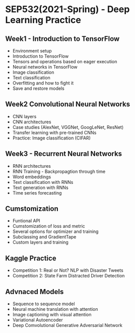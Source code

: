 # SEP532(2021-Spring) - Deep Learning Practice 

## Week1 - Introduction to TensorFlow
- Environment setup 
- Introduction to TensorFlow
- Tensors and operations based on eager execution 
- Neural networks in TensorFlow 
- Image classification 
- Text classification 
- Overfitting and how to fight it
- Save and restore models

## Week2 Convolutional Neural Networks
- CNN layers
- CNN architectures
- Case studies (AlexNet, VGGNet, GoogLeNet, ResNet)
- Transfer learning with pre-trained CNNs
- Practice: Image classification (CIFAR)

## Week3 - Recurrent Neural Networks
- RNN architectures
- RNN Training - Backpropagtion through time
- Word embeddings
- Text classification with RNNs 
- Text generation with RNNs 
- Time series forecasting

## Cumstomization 
- Funtional API
- Cumstomization of loss and metric
- Several options for optimizer and training
- Subclassing and GradientTape
- Custom layers and training

## Kaggle Practice
- Competition 1: Real or Not? NLP with Disaster Tweets
- Competition 2: State Farm Distracted Driver Detection

##  Advnaced Models
- Sequence to sequence model
- Neural machine translation with attention
- Image captioning with visual attention
- Variational Autoencoder
- Deep Comvolutional Generative Adversarial Network